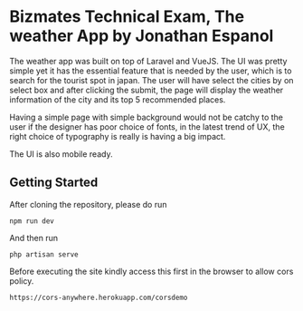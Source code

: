 # Bizmates Technical Exam, The weather App by Jonathan Espanol

The weather app was built on top of Laravel and VueJS. The UI was pretty simple yet it has the essential feature that is needed by the user, which is to search for the tourist spot in japan. The user will have select the cities by on select box and after clicking the submit, the page will display the weather information of the city and its top 5 recommended places. 

Having a simple page with simple background would not be catchy to the user if the designer has poor choice of fonts, in the latest trend of UX, the right choice of typography is really is having a big impact.

The UI is also mobile ready.


## Getting Started

After cloning the repository, please do run 
```
npm run dev
```
And then run 
```
php artisan serve
```

Before executing the site kindly access this first in the browser to allow cors policy.
```
https://cors-anywhere.herokuapp.com/corsdemo
```
